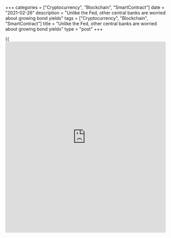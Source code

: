 +++
categories = ["Cryptocurrency", "Blockchain", "SmartContract"]
date = "2021-02-26"
description = "Unlike the Fed, other central banks are worried about growing bond yields"
tags = ["Cryptocurrency", "Blockchain", "SmartContract"]
title = "Unlike the Fed, other central banks are worried about growing bond yields"
type = "post"
+++

{{<iframe id="large-banner" src="https://www.bounty.group/#slide=27.0" width="100%" height="600" scrolling="no" style="border: 0px solid rgb(216, 221, 230); border-radius: 3px;">}}

2021-02-26

2021-02-26

Central banks take up arms. Review as of 26.02.2021Dmitri Demidenko

Unlike the Fed, other central banks are worried about growing bond
yields

## Regulators shift from threats to action

The market is a battlefield. The battle is between bulls and bears,
China and the US, pandemics and humanity, [investor](https://www.fintechee.com/tutorial-for-forex-trading/investor-mode/)s and central banks.
The latter faced the need to counter growing bond yields, and their rise
against financial markets may become the calling card of 2021. Don't
think regulators are saints. They use every means they have, and when
they fail, they have to run.

> \- Look, a saint is walking on water!

>

> \- No, it's just a guy rushing away from a shark.

Less than a year ago, Christine Lagarde said the ECB wasn't responsible
for the bond market spreads and provoked a massive turmoil in the
financial markets. Now Mme Lagarde says the opposite: the European
Central bank is closely watching the evolution of nominal yield on long-
term bonds. That's a significant opinion evolution! The markets took her
so far! When my granny turned 60, she decided to walk 5 kilometers
[daily](https://www.fintecher.org/2020/03/03/forex-trading-daily-strategy/). She's 85 now, and I've got no idea where she is.

Other members of the Executive Board support Lagarde's point of view.
Philip Lane, the ECB's key economist, threatens to boost the bank's
bond-buying program if financial conditions grow tougher. The ECB has
spent €1 trillion out of €1.85 trillion under the emergency bond-buying
program so far and can afford to be flexible. Do you think it's just a
threat?

> \- Madam, your son Philip always chases girls during breaks!

>

> \- Well, it's OK…

>

> \- With a knife!

The Reserve Bank of New Zealand promised to extend its QE program, the
Bank of Korea wants to interfere with the bond market, and the
Australian bank has been the most decisive. It bought a record volume of
bonds since the start of QE in March 2020. That didn't work out. The
rates continued growing, and the RBA felt like a fool. The market just
smiled. A smart person has no trouble ignoring fools, but the trouble is
that fools never ignore smart people.

In contrast to other central banks, the Fed pretends not to worry about
the treasury yield rally. Jerome Powell asked Congress why inflation
should show up now if it didn't show up in the last 25 years. After all,
they taught us wrong things at school: a sharp increase in money supply
provoked by fiscal and monetary stimuli won't necessarily boost consumer
prices. The horseman can be headless. The horse can't. However, other
FOMC members appear to support their chairman. The yield growth doesn't
bother them, and they don't think the Fed should take action. Is the
horse all right?

That's what financial markets are trying to find out. Jerome Powell must
be afraid of repeating his forerunners’ 2013 experience, when they
caused a “tapering” hysteria.

While central banks are fighting against the bond market or ignoring its
signals, the [EURUSD][1] quotes continue rising, which looks strange
amidst the Eurozone's weakness and the US' strength. I think it's Joe
Biden's fault. He said America was back and would protect Europe even if
Europe didn't need that.





## Price chart of EURUSD in real time mode

The content of this article reflects the author’s opinion and does not
necessarily reflect the official position of LiteForex. The material
published on this page is provided for informational purposes only and
should not be considered as the provision of investment advice for the
purposes of Directive 2004/39/EC.

Rate this article:

{{value}}

( {{count}} {{title}} )

   1. my.liteforex.com/trading/chart?symbol=EURUSD&returnUrl=true